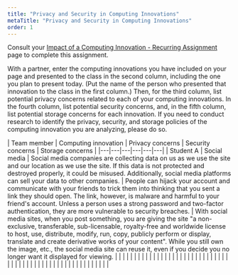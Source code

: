 ```yaml
---
title: "Privacy and Security in Computing Innovations"
metaTitle: "Privacy and Security in Computing Innovations"
order: 1
---
```


Consult your [Impact of a Computing Innovation - Recurring Assignment](/unit-1/day-11/impact-computing-innovation) page to complete this assignment.

With a partner, enter the computing innovations you have included on your page and presented to the class in the second column, including the one you plan to present today. (Put the name of the person who presented that innovation to the class in the first column.) Then, for the third column, list potential privacy concerns related to each of your computing innovations. In the fourth column, list potential security concerns, and, in the fifth column, list potential storage concerns for each innovation. If you need to conduct research to identify the privacy, security, and storage policies of the computing innovation you are analyzing, please do so.

| Team member | Computing innovation | Privacy concerns | Security concerns | Storage concerns |
|---|---|---|---|---|---|
| Student A | Social media | Social media companies are collecting data on us as we use the site and our location as we use the site. If this data is not protected and destroyed properly, it could be misused. Additionally, social media platforms can sell your data to other companies. | People can hijack your account and communicate with your friends to trick them into thinking that you sent a link they should open. The link, however, is malware and harmful to your friend's account. Unless a person uses a strong password and two-factor authentication, they are more vulnerable to security breaches. | With social media sites, when you post something, you are giving the site "a non-exclusive, transferable, sub-licensable, royalty-free and worldwide license to host, use, distribute, modify, run, copy, publicly perform or display, translate and create derivative works of your content". While you still own the image, etc., the social media site can reuse it, even if you decide you no longer want it displayed for viewing. |
| | | | | | |
| | | | | | |
| | | | | | |
| | | | | | |
| | | | | | |
| | | | | | |
| | | | | | |
| | | | | | |
